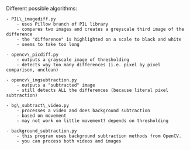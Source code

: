 Different possible algorithms:

    - PIL\_imagediff.py
        - uses Pillow branch of PIL library
        - compares two images and creates a greyscale third image of the difference
        - the "difference" is highlighted on a scale to black and white
        - seems to take too long

    - opencv\_picdiff.py
        - outputs a grayscale image of thresholding
        - detects way too many differences (i.e. pixel by pixel comparison, unclean)

    - opencv\_imgsubtraction.py
        - outputs a "subtracted" image
        - still detects ALL the differences (because literal pixel subtraction)

    - bg\_subtract\_video.py
        - processes a video and does background subtraction
        - based on movement
        - may not work on little movement? depends on thresholding

    - background_subtraction.py
        - this program uses background subtraction methods from OpenCV. 
        - you can process both videos and images
